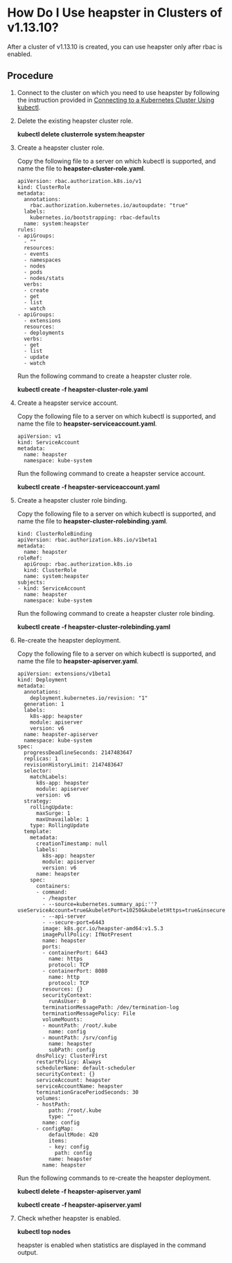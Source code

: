# How Do I Use heapster in Clusters of v1.13.10?<a name="cce_01_0999"></a>

After a cluster of v1.13.10 is created, you can use heapster only after rbac is enabled.

## Procedure<a name="section1735317421484"></a>

1.  Connect to the cluster on which you need to use heapster by following the instruction provided in  [Connecting to a Kubernetes Cluster Using kubectl](connecting-to-a-kubernetes-cluster-using-kubectl.md).
2.  Delete the existing heapster cluster role.

    **kubectl delete clusterrole system:heapster**

3.  Create a heapster cluster role.

    Copy the following file to a server on which kubectl is supported, and name the file to  **heapster-cluster-role.yaml**.

    ```
    apiVersion: rbac.authorization.k8s.io/v1
    kind: ClusterRole
    metadata:
      annotations:
        rbac.authorization.kubernetes.io/autoupdate: "true"
      labels:
        kubernetes.io/bootstrapping: rbac-defaults
      name: system:heapster
    rules:
    - apiGroups:
      - ""
      resources:
      - events
      - namespaces
      - nodes
      - pods
      - nodes/stats
      verbs:
      - create
      - get
      - list
      - watch
    - apiGroups:
      - extensions
      resources:
      - deployments
      verbs:
      - get
      - list
      - update
      - watch
    ```

    Run the following command to create a heapster cluster role.

    **kubectl create -f heapster-cluster-role.yaml**

4.  Create a heapster service account.

    Copy the following file to a server on which kubectl is supported, and name the file to  **heapster-serviceaccount.yaml**.

    ```
    apiVersion: v1
    kind: ServiceAccount
    metadata:
      name: heapster
      namespace: kube-system
    ```

    Run the following command to create a heapster service account.

    **kubectl create -f heapster-serviceaccount.yaml**

5.  Create a heapster cluster role binding.

    Copy the following file to a server on which kubectl is supported, and name the file to  **heapster-cluster-rolebinding.yaml**.

    ```
    kind: ClusterRoleBinding
    apiVersion: rbac.authorization.k8s.io/v1beta1
    metadata:
      name: heapster
    roleRef:
      apiGroup: rbac.authorization.k8s.io
      kind: ClusterRole
      name: system:heapster
    subjects:
    - kind: ServiceAccount
      name: heapster
      namespace: kube-system
    ```

    Run the following command to create a heapster cluster role binding.

    **kubectl create -f heapster-cluster-rolebinding.yaml**

6.  Re-create the heapster deployment.

    Copy the following file to a server on which kubectl is supported, and name the file to  **heapster-apiserver.yaml**.

    ```
    apiVersion: extensions/v1beta1
    kind: Deployment
    metadata:
      annotations:
        deployment.kubernetes.io/revision: "1"
      generation: 1
      labels:
        k8s-app: heapster
        module: apiserver
        version: v6
      name: heapster-apiserver
      namespace: kube-system
    spec:
      progressDeadlineSeconds: 2147483647
      replicas: 1
      revisionHistoryLimit: 2147483647
      selector:
        matchLabels:
          k8s-app: heapster
          module: apiserver
          version: v6
      strategy:
        rollingUpdate:
          maxSurge: 1
          maxUnavailable: 1
        type: RollingUpdate
      template:
        metadata:
          creationTimestamp: null
          labels:
            k8s-app: heapster
            module: apiserver
            version: v6
          name: heapster
        spec:
          containers:
          - command:
            - /heapster
            - --source=kubernetes.summary_api:''?useServiceAccount=true&kubeletPort=10250&kubeletHttps=true&insecure=true&auth=/srv/config
            - --api-server
            - --secure-port=6443
            image: k8s.gcr.io/heapster-amd64:v1.5.3
            imagePullPolicy: IfNotPresent
            name: heapster
            ports:
            - containerPort: 6443
              name: https
              protocol: TCP
            - containerPort: 8080
              name: http
              protocol: TCP
            resources: {}
            securityContext:
              runAsUser: 0
            terminationMessagePath: /dev/termination-log
            terminationMessagePolicy: File
            volumeMounts:
            - mountPath: /root/.kube
              name: config
            - mountPath: /srv/config
              name: heapster
              subPath: config
          dnsPolicy: ClusterFirst
          restartPolicy: Always
          schedulerName: default-scheduler
          securityContext: {}
          serviceAccount: heapster
          serviceAccountName: heapster
          terminationGracePeriodSeconds: 30
          volumes:
          - hostPath:
              path: /root/.kube
              type: ""
            name: config
          - configMap:
              defaultMode: 420
              items:
              - key: config
                path: config
              name: heapster
            name: heapster
    ```

    Run the following commands to re-create the heapster deployment.

    **kubectl delete -f heapster-apiserver.yaml**

    **kubectl create -f heapster-apiserver.yaml**

7.  Check whether heapster is enabled.

    **kubectl top nodes**

    heapster is enabled when statistics are displayed in the command output.


